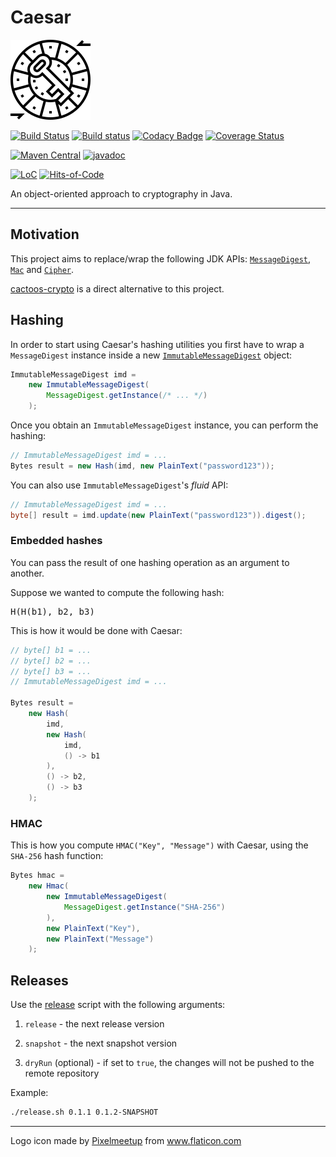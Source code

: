# Caesar

![Logo](logo.png)

[![Build Status](https://app.travis-ci.com/Glusk/caesar.svg?branch=master)](https://app.travis-ci.com/Glusk/caesar)
[![Build status](https://ci.appveyor.com/api/projects/status/kvotrwt9pqn0dbg5/branch/master?svg=true)](https://ci.appveyor.com/project/Glusk/caesar/branch/master)
[![Codacy Badge](https://app.codacy.com/project/badge/Grade/36750977c17d4e238c343aac4d9913f2)](https://www.codacy.com/manual/Glusk/caesar?utm_source=github.com&amp;utm_medium=referral&amp;utm_content=Glusk/caesar&amp;utm_campaign=Badge_Grade)
[![Coverage Status](https://coveralls.io/repos/github/Glusk/caesar/badge.svg?branch=master)](https://coveralls.io/github/Glusk/caesar?branch=master)

[![Maven Central](https://maven-badges.herokuapp.com/maven-central/com.github.glusk/caesar/badge.svg)](https://maven-badges.herokuapp.com/maven-central/com.github.glusk/caesar)
[![javadoc](https://javadoc.io/badge2/com.github.glusk/caesar/javadoc.svg)](https://javadoc.io/doc/com.github.glusk/caesar)

[![LoC](https://tokei.rs/b1/github/glusk/caesar)](https://github.com/Glusk/caesar)
[![Hits-of-Code](https://hitsofcode.com/github/glusk/caesar?branch=master)](https://hitsofcode.com/view/github/glusk/caesar?branch=master)

An object-oriented approach to cryptography in Java.

---

## Motivation

This project aims to replace/wrap the following JDK APIs: 
[`MessageDigest`](https://docs.oracle.com/en/java/javase/11/docs/api/java.base/java/security/MessageDigest.html),
[`Mac`](https://docs.oracle.com/en/java/javase/11/docs/api/java.base/javax/crypto/Mac.html) and
[`Cipher`](https://docs.oracle.com/en/java/javase/11/docs/api/java.base/javax/crypto/Cipher.html).

[cactoos-crypto](https://github.com/g4s8/cactoos-crypto) is a direct alternative to this project.

## Hashing

In order to start using Caesar's hashing utilities you first have to wrap a `MessageDigest`
instance inside a new [`ImmutableMessageDigest`](https://javadoc.io/doc/com.github.glusk/caesar/latest/com.github.glusk.caesar/com/github/glusk/caesar/hashing/ImmutableMessageDigest.html)
object:

``` java
ImmutableMessageDigest imd =
    new ImmutableMessageDigest(
        MessageDigest.getInstance(/* ... */)
    );
```

Once you obtain an `ImmutableMessageDigest` instance, you can perform the hashing:

``` java
// ImmutableMessageDigest imd = ...
Bytes result = new Hash(imd, new PlainText("password123"));
```
You can also use `ImmutableMessageDigest`'s *fluid* API:
``` java
// ImmutableMessageDigest imd = ...
byte[] result = imd.update(new PlainText("password123")).digest();
```

### Embedded hashes

You can pass the result of one hashing operation as an argument to
another.

Suppose we wanted to compute the following hash:
<pre>
H(H(b1), b2, b3)
</pre>

This is how it would be done with Caesar:
``` java
// byte[] b1 = ...
// byte[] b2 = ...
// byte[] b3 = ...
// ImmutableMessageDigest imd = ...

Bytes result = 
    new Hash(
        imd,
        new Hash(
            imd,
            () -> b1
        ),
        () -> b2,
        () -> b3
    );
```

### HMAC

This is how you compute `HMAC("Key", "Message")` with Caesar, using the
`SHA-256` hash function:

``` java
Bytes hmac =
    new Hmac(
        new ImmutableMessageDigest(
            MessageDigest.getInstance("SHA-256")
        ),
        new PlainText("Key"),
        new PlainText("Message")
    );
```

## Releases

Use the [release](./release.sh) script with the following arguments:

1.  `release` - the next release version

2.  `snapshot` - the next snapshot version

3.  `dryRun` (optional) - if set to `true`, the changes will not be pushed
   to the remote repository

Example:

``` bash
./release.sh 0.1.1 0.1.2-SNAPSHOT
```

---

<div>Logo icon made by <a href="https://www.flaticon.com/free-icon/caesar-cipher_1792163" title="Pixelmeetup">Pixelmeetup</a> from <a href="https://www.flaticon.com/" title="Flaticon">www.flaticon.com</a></div>
